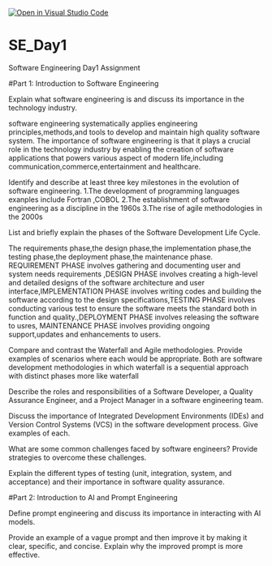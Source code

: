 [![Open in Visual Studio Code](https://classroom.github.com/assets/open-in-vscode-2e0aaae1b6195c2367325f4f02e2d04e9abb55f0b24a779b69b11b9e10269abc.svg)](https://classroom.github.com/online_ide?assignment_repo_id=15577060&assignment_repo_type=AssignmentRepo)
# SE_Day1
Software Engineering Day1 Assignment

#Part 1: Introduction to Software Engineering

Explain what software engineering is and discuss its importance in the technology industry.

software engineering systematically applies engineering principles,methods,and tools to develop and maintain high quality software system.
 The importance of software engineering is that it plays a crucial role in the technology industry by enabling the creation of software applications that powers various aspect of modern life,including communication,commerce,entertainment and healthcare.
 
Identify and describe at least three key milestones in the evolution of software engineering.
   1.The development of programming languages exanples include Fortran ,COBOL
   2.The establishment of software engineering as a discipline in the 1960s
   3.The rise of agile methodologies in the 2000s

List and briefly explain the phases of the Software Development Life Cycle.

The requirements phase,the design phase,the implementation phase,the testing phase,the deployment phase,the maintenance phase.
REQUIREMENT PHASE involves gathering and documenting user and system needs requirements ,DESIGN PHASE involves creating a high-level and detailed designs of the software architecture and user interface,IMPLEMENTATION PHASE involves writing codes and building the software according to the design specifications,TESTING PHASE involves conducting various test to ensure the software meets the standard both in function and quality.,DEPLOYMENT PHASE involves releasing the software to usres, MAINTENANCE PHASE involves providing ongoing support,updates and enhancements to users.

Compare and contrast the Waterfall and Agile methodologies. Provide examples of scenarios where each would be appropriate.
Both are software development methodologies in which waterfall is a sequential approach with distinct phases more like waterfall

Describe the roles and responsibilities of a Software Developer, a Quality Assurance Engineer, and a Project Manager in a software engineering team.


Discuss the importance of Integrated Development Environments (IDEs) and Version Control Systems (VCS) in the software development process. Give examples of each.


What are some common challenges faced by software engineers? Provide strategies to overcome these challenges.


Explain the different types of testing (unit, integration, system, and acceptance) and their importance in software quality assurance.


#Part 2: Introduction to AI and Prompt Engineering


Define prompt engineering and discuss its importance in interacting with AI models.


Provide an example of a vague prompt and then improve it by making it clear, specific, and concise. Explain why the improved prompt is more effective.
